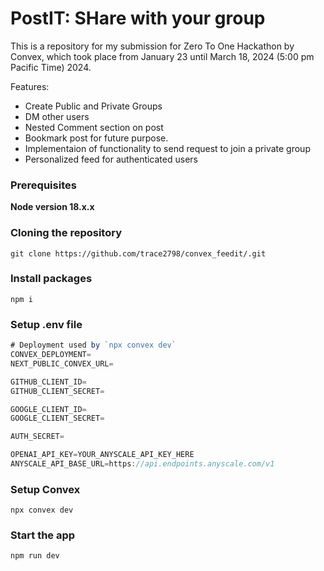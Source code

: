 # PostIT: SHare with your group
This is a repository for my submission for Zero To One Hackathon by Convex, which took place from January 23 until March 18, 2024 (5:00 pm Pacific Time) 2024. 

Features:
- Create Public and Private Groups
- DM other users
- Nested Comment section on post
- Bookmark post for future purpose. 
- Implementaion of functionality to send request to join a private group
- Personalized feed for authenticated users

### Prerequisites

**Node version 18.x.x**

### Cloning the repository

```shell
git clone https://github.com/trace2798/convex_feedit/.git
```

### Install packages

```shell
npm i
```

### Setup .env file

```js
# Deployment used by `npx convex dev`
CONVEX_DEPLOYMENT=
NEXT_PUBLIC_CONVEX_URL=

GITHUB_CLIENT_ID=
GITHUB_CLIENT_SECRET=

GOOGLE_CLIENT_ID=
GOOGLE_CLIENT_SECRET=

AUTH_SECRET=

OPENAI_API_KEY=YOUR_ANYSCALE_API_KEY_HERE
ANYSCALE_API_BASE_URL=https://api.endpoints.anyscale.com/v1
```

### Setup Convex

```shell
npx convex dev

```

### Start the app

```shell
npm run dev
```
